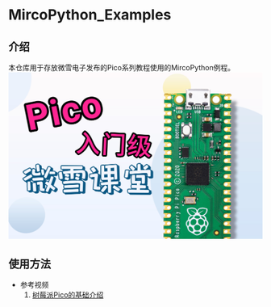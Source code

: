 # MircoPython_Examples
## 介绍
本仓库用于存放微雪电子发布的Pico系列教程使用的MircoPython例程。
![Cover](https://github.com/EngineerWill/Pico_MircoPython_Examples/blob/main/00_UF2/image/cover.jpg)
## 使用方法
* 参考视频
    1. [树莓派Pico的基础介绍](https://www.bilibili.com/video/BV1CV411e7ZQ)
